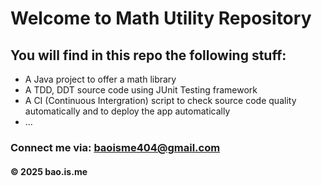 # Welcome to Math Utility Repository

## You will find in this repo the following stuff: 
* A Java project to offer a math library
* A TDD, DDT source code using JUnit Testing framework
* A CI (Continuous Intergration) script to check source code quality automatically and to deploy the app automatically
* ...

### Connect me via: baoisme404@gmail.com	

#### &#169; 2025 bao.is.me